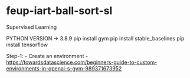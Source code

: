# feup-iart-ball-sort-sl
Supervised Learning

PYTHON VERSION -> 3.8.9
pip install gym
pip install stable_baselines
pip install tensorflow

Step-1:
    - Create an environment
    - https://towardsdatascience.com/beginners-guide-to-custom-environments-in-openai-s-gym-989371673952
